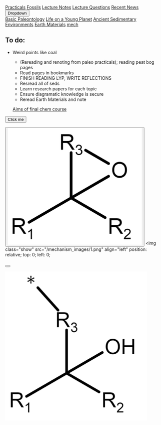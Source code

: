 <a name="top"></a>

<div class="navbar">
  <a href="Practicals">Practicals</a>
  <a href="fossils">Fossils</a>
  <a href="LectureNotes">Lecture Notes</a>
  <a href="LectureQs">Lecture Questions</a>
  <a href="RecentNews">Recent News</a>
  <div class="dropdown">
    <button class="dropbtn">Dropdown 
      <i class="fa fa-caret-down"></i>
    </button>
    <div class="dropdown-content">
      <a href="basicpaleo">Basic Paleontology</a>
      <a href="LYP">Life on a Young Planet</a>
      <a href="AncientSeds">Ancient Sedimentary Environments</a>
      <a href="EarthMaterials">Earth Materials</a>
      <a href="mech">mech</a>
    </div>
  </div> 
</div>



## To do:
* Weird points like coal
   * (Rereading and renoting from paleo practicals); reading peat bog pages
   * Read pages in bookmarks
   * FINISH READING LYP, WRITE REFLECTIONS
   * Resread all of seds
   * Learn research papers for each topic
   * Ensure diagramatic knowledge is secure
   * Reread Earth Materials and note
   
  <a href="chemelem">Aims of final chem course</a>

<button onclick="myFunction()">Click me</button>

<button><img src="/mechanism_images/1,2.png"   /></button>
<img class="show" src="/mechanism_images/1.png" align="left" position: relative;
		top: 0;
		left: 0;
    
<button><div style="background-image:url(YourBackgroundImage);"></button>
      <div style="position: relative; left: 0; top: 0;">
  <img class="show" src="/mechanism_images/1.png">
        </div>
        </div>

<script>
var $show = $('.show').hide();
$('button').on('click', function() {
  $show.fadeToggle();
});

</script>
